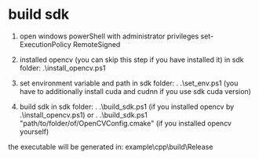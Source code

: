 # build sdk

1. open windows powerShell with administrator privileges
set-ExecutionPolicy RemoteSigned

2. installed opencv (you can skip this step if you have installed it)
in sdk folder:
.\install_opencv.ps1

3. set environment variable and path
in sdk folder:
. .\set_env.ps1
(you have to additionally install cuda and cudnn if you use sdk cuda version)

4. build sdk
in sdk folder:
. .\build_sdk.ps1 (if you installed opencv by .\install_opencv.ps1)
or
. .\build_sdk.ps1 "path/to/folder/of/OpenCVConfig.cmake" (if you installed opencv yourself)

the executable will be generated in:
example\cpp\build\Release
